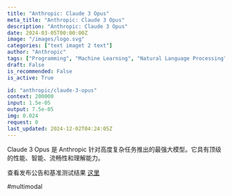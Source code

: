```yaml
---
title: "Anthropic: Claude 3 Opus"
meta_title: "Anthropic: Claude 3 Opus"
description: "Anthropic: Claude 3 Opus"
date: 2024-03-05T00:00:00Z
image: "/images/logo.svg"
categories: ["text imaget 2 text"]
author: "Anthropic"
tags: ["Programming", "Machine Learning", "Natural Language Processing", "Generative AI", "Chatbots"]
draft: False
is_recommended: False
is_active: True

id: "anthropic/claude-3-opus"
context: 200000
input: 1.5e-05
output: 7.5e-05
img: 0.024
request: 0
last_updated: 2024-12-02T04:24:05Z
---
```


Claude 3 Opus 是 Anthropic 针对高度复杂任务推出的最强大模型。它具有顶级的性能、智能、流畅性和理解能力。

查看发布公告和基准测试结果 [这里](https://www.anthropic.com/news/claude-3-family)

#multimodal

